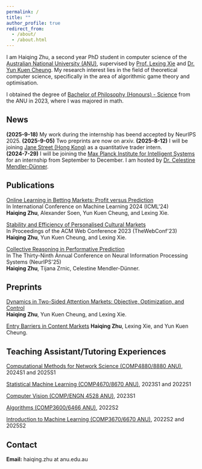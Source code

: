 ```yaml
---
permalink: /
title: ""
author_profile: true
redirect_from: 
  - /about/
  - /about.html
---
```


I am Haiqing Zhu, a second year PhD student in computer science of the [Australian National University (ANU)](https://www.anu.edu.au/), supervised by [Prof. Lexing Xie](https://users.cecs.anu.edu.au/~xlx/) and [Dr. Yun Kuen Cheung](https://comp-math-econ.academy/index_.html#). My research interest lies in the field of theoretical computer science, specifically in the area of algorithmic game theory and optimisation.  

I obtained the degree of [Bachelor of Philosophy (Honours) - Science](https://programsandcourses.anu.edu.au/program/aphsc) from the ANU in 2023, where I was majored in math.

News
------
**(2025-9-18)** My work during the internship has beend accepted by NeurIPS 2025.
**(2025-9-05)** Two preprints are now on arxiv.
**(2025-8-12)** I will be joining [Jane Street (Hong Kong)](https://www.janestreet.com/) as a quantitative trader intern.  
**(2024-7-29)** I will be joining the [Max Planck Institute for Intelligent Systems](https://is.mpg.de/) for an internship from September to December. I am hosted by [Dr. Celestine Mendler-Dünner](https://celestine.ai/).


Publications
------  
[Online Learning in Betting Markets: Profit versus Prediction](https://arxiv.org/abs/2406.04062)  
In International Conference on Machine Learning 2024 (ICML'24)  
**Haiqing Zhu**, Alexander Soen, Yun Kuen Cheung, and Lexing Xie.   

[Stability and Efficiency of Personalised Cultural Markets](https://arxiv.org/abs/2302.06226)  
In Proceedings of the ACM Web Conference 2023 (TheWebConf'23)  
**Haiqing Zhu**, Yun Kuen Cheung, and Lexing Xie.  

[Collective Reasoning in Performative Prediction](https://neurips.cc/virtual/2025/poster/119768)  
In The Thirty-Ninth Annual Conference on Neural Information Processing Systems (NeurIPS'25)  
**Haiqing Zhu**, Tijana Zrnic, Celestine Mendler-Dünner.  

Preprints
------
[Dynamics in Two-Sided Attention Markets: Objective, Optimization, and Control](https://arxiv.org/abs/2509.01970)  
**Haiqing Zhu**, Yun Kuen Cheung, and Lexing Xie.  

[Entry Barriers in Content Markets](https://arxiv.org/abs/2509.01953)
**Haiqing Zhu**, Lexing Xie, and Yun Kuen Cheung.

Teaching Assistant/Tutoring Experiences
------
[Computational Methods for Network Science (COMP4880/8880 ANU)](https://programsandcourses.anu.edu.au/course/comp4880), 2024S1 and 2025S1

[Statistical Machine Learning (COMP4670/8670 ANU)](https://programsandcourses.anu.edu.au/2022/course/comp4670), 2023S1 and 2022S1  

[Computer Vision (COMP/ENGN 4528 ANU)](https://programsandcourses.anu.edu.au/2024/course/comp4528), 2023S1

[Algorithms (COMP3600/6466 ANU)](https://programsandcourses.anu.edu.au/2024/course/comp3600), 2022S2

[Introduction to Machine Learning (COMP3670/6670 ANU)](https://programsandcourses.anu.edu.au/2024/course/comp3670), 2022S2 and 2025S2

Contact
------
**Email:** haiqing.zhu at anu.edu.au  
